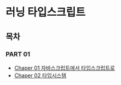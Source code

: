 # 러닝 타입스크립트
## 목차
### PART 01
* [Chaper 01 자바스크립트에서 타입스크립트로](./PART_1/Chapter01.md)
* [Chaper 02 타입시스템](./PART_1/Chapter02.md)